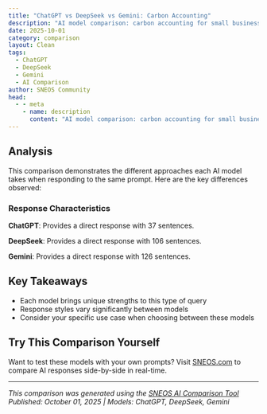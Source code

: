 ```yaml
---
title: "ChatGPT vs DeepSeek vs Gemini: Carbon Accounting"
description: "AI model comparison: carbon accounting for small business..."
date: 2025-10-01
category: comparison
layout: Clean
tags:
  - ChatGPT
  - DeepSeek
  - Gemini
  - AI Comparison
author: SNEOS Community
head:
  - - meta
    - name: description
      content: "AI model comparison: carbon accounting for small business..."
---
```


<ChatComparison
  title="ChatGPT vs DeepSeek vs Gemini: Carbon Accounting"
  prompt="carbon accounting for small business"
  :responses='{
    "ChatGPT": "Certainly! Here\u2019s a concise overview of **carbon accounting for small businesses** to help you understand and implement it effectively:\n\n### What is Carbon Accounting?\nCarbon accounting, also known as greenhouse gas (GHG) accounting, is the process of measuring and tracking the amount of carbon dioxide (CO2) and other greenhouse gases your business emits. This helps businesses understand their environmental impact and identify ways to reduce their carbon footprint.\n\n### Why is Carbon Accounting Important for Small Businesses?\n- **Environmental Responsibility:** Contribute to combating climate change.\n- **Cost Savings:** Identify energy inefficiencies and reduce operational costs.\n- **Customer Demand:** Many customers prefer environmentally responsible businesses.\n- **Compliance:** Preparation for regulatory requirements.\n- **Market Advantage:** Differentiate your business and improve brand reputation.\n\n### Steps for Carbon Accounting in Small Businesses\n\n1. **Define the Scope**\n   - **Scope 1:** Direct emissions from owned or controlled sources (e.g., fuel combustion in company vehicles).\n   - **Scope 2:** Indirect emissions from purchased electricity, heating, and cooling.\n   - **Scope 3:** Other indirect emissions (e.g., supplier emissions, waste disposal, business travel).\n\n2. **Gather Data**\n   - Energy bills (electricity, gas)\n   - Fuel usage (company vehicles, generators)\n   - Business travel records\n   - Waste disposal and recycling amounts\n   - Purchased goods and services (optional for deeper analysis)\n\n3. **Calculate Emissions**\n   - Use emission factors to convert activity data into CO2 equivalent (CO2e) emissions.\n   - Emission factors are available from sources like the EPA, DEFRA (UK), or the IPCC.\n\n4. **Choose a Carbon Accounting Tool**\n   - Simple spreadsheets\n   - Online carbon calculators specifically designed for small businesses\n   - Software like:\n     - **SBTi SME Tools**\n     - **GHG Protocol tools**\n     - **Carbon Trust Calculator**\n     - **Ecochain** or **Sustainability Cloud**\n\n5. **Analyze and Report**\n   - Identify major emission sources.\n   - Prepare a carbon footprint report.\n   - Set reduction targets.\n\n6. **Implement Reduction Strategies**\n   - Improve energy efficiency (LED lighting, energy-saving equipment)\n   - Switch to renewable energy sources\n   - Reduce travel or switch to lower-emission options\n   - Minimize waste and promote recycling\n   - Engage suppliers in sustainability initiatives\n\n7. **Monitor and Improve**\n   - Track progress regularly (annually or biannually).\n   - Update your data and calculations.\n   - Adjust strategies as needed.\n\n### Resources for Small Businesses\n- **Greenhouse Gas Protocol:** Provides standards and tools for GHG accounting.\n- **Carbon Trust:** Offers guides and free tools for small businesses.\n- **Environmental Protection Agency (EPA):** Various resources and calculators.\n- Local government programs or business associations often have support and advice.\n\n---\n\nIf you want, I can also help you by providing a simple carbon footprint calculator template or recommend specific tools depending on your business type!",
    "DeepSeek": "Of course! Carbon accounting is no longer just for big corporations. For small businesses, it\u2019s a powerful tool for cutting costs, building a positive brand, and preparing for a future where sustainability is a key business metric.\n\nHere is a comprehensive guide to carbon accounting for small businesses, broken down into simple, actionable steps.\n\n### What is Carbon Accounting?\nIn simple terms, **carbon accounting is the process of measuring how much greenhouse gas (GHG) emissions your business is responsible for.** It\u0027s like financial accounting, but instead of tracking dollars, you\u0027re tracking carbon dioxide equivalent (CO2e).\n\n---\n\n### Why Should a Small Business Bother?\n\n1.  **Cost Savings:** Identifying your biggest sources of emissions often reveals areas of waste\u2014like excessive energy use, fuel, or materials. Fixing these saves money.\n2.  **Winning New Business:** Many larger companies now require their suppliers to report their carbon footprint (this is part of their \u0022Scope 3\u0022 emissions).\n3.  **Enhanced Brand Reputation:** Consumers and clients increasingly prefer to support environmentally responsible businesses.\n4.  **Attract Talent:** Employees, especially younger generations, want to work for companies that align with their values.\n5.  **Future-Proofing:** Get ahead of potential carbon taxes, regulations, or reporting requirements.\n\n---\n\n### The 4-Step Process to Get Started\n\nYou can think of this as a project with four clear phases.\n\n#### Step 1: Define Your Boundaries (What will you measure?)\nBefore you start, decide on the **organizational boundary**.\n\n*   **Operational Control Approach (Recommended for SMEs):** You account for emissions from all operations over which you have control. This is the simplest and most common approach for small businesses.\n\nYou also need to define your **reporting period** (e.g., the previous calendar or financial year).\n\n#### Step 2: Categorize and Collect Data (The \u0022Accounting\u0022 Part)\nThis is the core of the work. Emissions are categorized into three \u0022Scopes,\u0022 a globally recognized framework.\n\n| Scope | What It Includes | Examples for a Small Business | How to Collect Data |\n| :--- | :--- | :--- | :--- |\n| **Scope 1** \u003Cbr\u003E Direct Emissions | Emissions from sources you own or control. | * **Company Vehicles:** Fuel (gasoline, diesel) for cars/vans you own.\u003Cbr\u003E* **On-site Fuel Combustion:** Natural gas for heating, propane for a forklift. | \u2022 Fuel receipts from the gas station.\u003Cbr\u003E\u2022 Natural gas bills from your utility. |\n| **Scope 2** \u003Cbr\u003E Indirect Emissions | Emissions from the generation of purchased electricity, steam, or heating/cooling. | * **Electricity:** The power you buy to run your office, shop, or workshop. | \u2022 Electricity bills from your utility. |\n| **Scope 3** \u003Cbr\u003E Other Indirect Emissions | All other emissions in your value chain. This is the most complex category. | * **Business Travel:** Flights, trains, rental cars, hotels.\u003Cbr\u003E* **Employee Commuting:** How your staff gets to work.\u003Cbr\u003E* **Purchased Goods \u0026 Services:** Emissions from things you buy (e.g., raw materials, office supplies, marketing services).\u003Cbr\u003E* **Waste:** Emissions from landfill, recycling, etc. | \u2022 Travel booking receipts.\u003Cbr\u003E\u2022 Employee commute survey.\u003Cbr\u003E\u2022 Purchase receipts/invoices.\u003Cbr\u003E\u2022 Waste disposal bills. |\n\n**Actionable Tip for SMEs:** Start by focusing 100% on **Scope 1 and 2**. They are the easiest to measure and control. Then, pick **one or two key Scope 3 categories** that are most relevant to you, like employee commuting or business travel.\n\n#### Step 3: Calculate Your Footprint\nYou don\u0027t need to be a scientist. You use **emission factors**\u2014standardized values that convert your activity data (e.g., kWh of electricity, liters of diesel) into CO2e.\n\n**The Formula is Simple:**\n\u0060Activity Data x Emission Factor = CO2e Emissions\u0060\n\n*   **Example:** You used 10,000 kWh of electricity.\n    *   The UK emission factor for grid electricity is ~ 0.193 kg CO2e per kWh (this changes annually).\n    *   Calculation: 10,000 kWh x 0.193 kg CO2e/kWh = 1,930 kg CO2e (or 1.93 tonnes CO2e).\n\n**How to Do the Calculation:**\n\n1.  **Free Spreadsheets \u0026 Tools:** The UK Government and others provide free Excel templates with built-in emission factors. This is a great, low-cost starting point.\n2.  **Carbon Accounting Software:** For a more streamlined process, consider affordable software designed for SMEs. Examples include **Normative, Persefoni, Sustain.Life, and Emitwise**. They automate data collection and calculations.\n\n#### Step 4: Report and Reduce\nMeasuring is pointless without action.\n\n1.  **Create a Report:** Summarize your findings in a simple, one-page document. Include your total emissions (broken down by Scope) and your plan for reduction.\n2.  **Develop a Reduction Plan:** Based on your data, where can you make the biggest impact?\n    *   **Scope 2:** Switch to a 100% renewable energy tariff from your provider.\n    *   **Scope 1:** Optimize delivery routes, transition to an electric vehicle.\n    *   **Scope 3:** Encourage public transport for commuters, choose suppliers with their own sustainability policies, reduce waste.\n3.  **Consider Offsetting:** For the emissions you can\u0027t yet eliminate, you can invest in certified carbon offset projects (e.g., reforestation, renewable energy projects). **Important:** Offsetting should be a last step, not a replacement for reduction.\n\n---\n\n### A Simple Action Plan for the First 6 Months\n\n| Month | Action |\n| :--- | :--- |\n| **Month 1-2** | **Commit \u0026 Plan.** Get buy-in. Define your boundaries (Step 1). Assign one person to lead the project. |\n| **Month 2-3** | **Data Collection.** Gather 12 months of data for Scope 1 \u0026 2 (fuel and electricity bills). |\n| **Month 4** | **Calculate.** Use a free spreadsheet or trial a software tool to calculate your footprint (Step 3). |\n| **Month 5** | **Analyze \u0026 Plan.** Identify your top 3 sources of emissions. Brainstorm 3-5 cost-effective reduction strategies. |\n| **Month 6** | **Communicate \u0026 Act.** Share your results with your team. Implement your first reduction action (e.g., switching light bulbs, setting a new travel policy). |\n\n### Common Pitfalls to Avoid\n\n*   **Trying to be perfect:** A \u0022good enough\u0022 estimate is far better than no measurement at all. Don\u0027t get bogged down in Scope 3 complexity at the start.\n*   **Going it alone:** Get your team involved. They will have great ideas for reduction and can help with data collection (like commute surveys).\n*   **Forgetting the \u0022why\u0022:** Always link this back to business benefits\u2014saving money, impressing clients, and building a stronger brand.\n\nStarting your carbon accounting journey is a clear signal that your small business is modern, responsible, and ready for the future.",
    "Gemini": "Carbon accounting for small businesses is the process of measuring, tracking, and reporting the greenhouse gas (GHG) emissions a business generates. It helps businesses understand their environmental impact, identify opportunities to reduce emissions, and potentially attract customers and investors who value sustainability.\n\nHere\u0027s a breakdown of key aspects of carbon accounting for small businesses:\n\n**1. Why Should a Small Business Do Carbon Accounting?**\n\n*   **Understand Your Environmental Impact:** Pinpoint the areas where your business contributes the most to climate change.\n*   **Identify Cost-Saving Opportunities:** Reducing energy consumption and waste often leads to cost savings.\n*   **Improve Efficiency:** Optimize processes to reduce resource use and emissions.\n*   **Meet Customer Expectations:** Increasingly, customers prefer businesses with strong environmental practices.\n*   **Attract Investors:** Environmental, Social, and Governance (ESG) factors are becoming increasingly important to investors.\n*   **Prepare for Future Regulations:** Carbon pricing and other environmental regulations are likely to become more common.\n*   **Build Brand Reputation:** Demonstrate commitment to sustainability and enhance your brand image.\n*   **Stay Competitive:** Show your business values and build brand loyalty by showing your commitment to sustainability.\n*   **Contribute to a Sustainable Future:** Play your part in addressing climate change.\n\n**2. Key Concepts \u0026 Terminology**\n\n*   **Greenhouse Gases (GHGs):** Gases that trap heat in the atmosphere (e.g., carbon dioxide, methane, nitrous oxide).  CO2 is often used as the standard unit to measure other GHGs as well.\n*   **Carbon Footprint:** The total amount of GHG emissions caused directly and indirectly by an individual, organization, event, or product.\n*   **Scopes of Emissions:** This is a standard way of categorizing emissions:\n    *   **Scope 1: Direct Emissions:** Emissions from sources owned or controlled by your company (e.g., burning fuel in company vehicles, on-site generators).\n    *   **Scope 2: Indirect Emissions:** Emissions from the generation of purchased electricity, heat, or steam consumed by your company.\n    *   **Scope 3: Other Indirect Emissions:** All other indirect emissions that occur in your company\u0027s value chain (both upstream and downstream).  This is often the most significant and complex category. Examples include:\n        *   Emissions from the production of goods and services you purchase\n        *   Employee commuting\n        *   Business travel\n        *   Waste disposal\n        *   Transportation and distribution of your products\n        *   Use of sold products\n        *   End-of-life treatment of sold products\n\n**3. Steps to Conducting Carbon Accounting:**\n\n*   **Step 1: Define Your Scope and Boundaries:**\n    *   **Organizational Boundary:** Decide which parts of your business to include (e.g., one location or the entire company).\n    *   **Operational Boundary:** Determine which activities and emissions sources to include (Scopes 1, 2, and/or 3).  Start with Scopes 1 and 2, then gradually expand to Scope 3 as you gain experience.  Focus on the most significant sources first.\n    *   **Reporting Period:**  Choose a timeframe (e.g., calendar year, fiscal year).\n\n*   **Step 2: Gather Data:**\n    *   **Identify Data Sources:** Common sources include utility bills (electricity, gas, water), fuel purchase records, mileage logs for company vehicles, invoices for purchased goods and services, waste disposal records, and travel expense reports.\n    *   **Collect Data:** Accurately collect the necessary data for all identified sources. Be meticulous and consistent.\n    *   **Address Data Gaps:** If some data is unavailable, use reasonable estimates based on industry averages or similar operations. Document your assumptions.\n\n*   **Step 3: Calculate Emissions:**\n    *   **Use Emission Factors:** Convert activity data (e.g., kWh of electricity used, liters of gasoline burned) into GHG emissions using emission factors.  Emission factors are coefficients that quantify the emissions per unit of activity.\n    *   **Choose Calculation Methods:**\n        *   **Spend-Based Method:** Uses the cost of purchased goods and services to estimate emissions.  Simple but less accurate.\n        *   **Average Data Method:** Uses average emission factors for industries or regions.\n        *   **Supplier-Specific Method:** Collects emission data directly from your suppliers (most accurate but requires supplier cooperation).\n    *   **Use Carbon Accounting Tools/Software:** There are many software solutions available to help you collect data, calculate emissions, and generate reports. (See \u0022Tools and Resources\u0022 below)\n\n*   **Step 4: Analyze and Interpret Results:**\n    *   **Identify Key Emission Sources:** Determine which activities contribute the most to your carbon footprint.\n    *   **Benchmark:** Compare your emissions to industry averages or to your own past performance.\n    *   **Set Reduction Targets:** Establish realistic and measurable goals for reducing emissions.\n    *   **Prioritize Actions:** Focus on the most impactful and cost-effective reduction strategies.\n\n*   **Step 5: Report and Communicate:**\n    *   **Prepare a Carbon Footprint Report:** Document your methodology, data sources, calculations, and results.\n    *   **Share Your Findings:** Communicate your progress to employees, customers, investors, and other stakeholders. Be transparent about your methodology and limitations.\n    *   **Consider Verification:** Have your carbon footprint verified by a third party to increase credibility.\n    *   **Develop a Sustainability Plan:** Outlining steps that your business will take to further reduce your environmental footprint.\n\n**4. Example: Calculating Scope 1 Emissions (Vehicle Fuel)**\n\nLet\u0027s say your small business uses one company vehicle that consumed 1,000 liters of gasoline in a year.\n\n1.  **Activity Data:** 1,000 liters of gasoline.\n2.  **Emission Factor:**  Find the appropriate emission factor for gasoline. This varies slightly depending on the source, but a common value is around 2.3 kg CO2e (carbon dioxide equivalent) per liter of gasoline. You can find these factors from organizations like the EPA, IPCC, or DEFRA.\n3.  **Calculation:** 1,000 liters * 2.3 kg CO2e/liter = 2,300 kg CO2e.\n4.  **Convert to Tonnes:** 2,300 kg / 1000 = 2.3 tonnes CO2e.\n\nTherefore, the Scope 1 emissions from your vehicle fuel consumption are 2.3 tonnes of CO2e.\n\n**5.  Reducing Your Carbon Footprint:**\n\nAfter measuring your emissions, take steps to reduce them.  Here are some common strategies for small businesses:\n\n*   **Energy Efficiency:**\n    *   Switch to LED lighting.\n    *   Install energy-efficient appliances.\n    *   Improve insulation.\n    *   Use smart thermostats.\n    *   Conduct an energy audit.\n*   **Renewable Energy:**\n    *   Install solar panels.\n    *   Purchase renewable energy from your utility provider.\n*   **Transportation:**\n    *   Encourage employees to bike, walk, or use public transportation.\n    *   Offer incentives for carpooling.\n    *   Invest in electric vehicles or hybrids.\n    *   Optimize delivery routes.\n*   **Waste Reduction:**\n    *   Implement a comprehensive recycling program.\n    *   Reduce paper consumption.\n    *   Compost food waste.\n    *   Purchase products with minimal packaging.\n*   **Supply Chain:**\n    *   Choose suppliers with strong environmental practices.\n    *   Source locally.\n    *   Reduce transportation distances.\n*   **Offsets:**\n    *   Purchase carbon offsets to compensate for emissions you can\u0027t directly reduce.  Ensure offsets are certified and credible (e.g., Verified Carbon Standard, Gold Standard).\n\n**6. Tools and Resources**\n\n*   **Software and Platforms:**\n    *   **Watershed:** Designed for larger companies but worth exploring.\n    *   **Persefoni:** Another enterprise-level solution.\n    *   **Plan A:** A more accessible option for smaller businesses.\n    *   **Normative:** Focuses on Scope 3 emissions.\n    *   **Greenly:** Aims to simplify carbon accounting for SMBs.\n    *   **Emitwise:** Emphasizes AI-powered carbon management.\n    *   **Many others exist - research and compare features and pricing.**  Look for features like data import, emission factor libraries, reporting tools, and integration with other business systems.\n*   **Online Calculators:** Many free online calculators can provide a rough estimate of your carbon footprint, but they are generally less accurate than a full carbon accounting assessment.\n*   **Standards and Guidelines:**\n    *   **GHG Protocol:** The most widely used international standard for GHG accounting and reporting.\n    *   **ISO 14064:** Another international standard for GHG quantification and verification.\n*   **Government Resources:**\n    *   **EPA (Environmental Protection Agency):** Provides information on GHG emissions and reduction strategies.\n*   **Consultants:** Consider hiring a sustainability consultant to help you with carbon accounting and reduction strategies.\n\n**7. Important Considerations for Small Businesses:**\n\n*   **Start Small:** Don\u0027t feel overwhelmed. Begin by focusing on the most significant emission sources and gradually expand your scope.\n*   **Prioritize Accuracy:** While perfection is not always possible, strive for accurate data collection and calculations.\n*   **Be Transparent:** Clearly document your methodology and assumptions.\n*   **Engage Employees:** Involve your employees in the process and encourage them to contribute ideas for reduction.\n*   **Continuously Improve:** Carbon accounting is an ongoing process. Regularly review your data, refine your methods, and track your progress.\n*   **Cost:**  Consider the cost of software, consulting services, and employee time when budgeting for carbon accounting.  Weigh the costs against the potential benefits (cost savings, increased revenue, improved reputation).\n*   **Complexity:** Scope 3 emissions can be particularly challenging to calculate.  Focus on the most material categories and use simplified methods where necessary.\n\nBy taking these steps, small businesses can effectively measure, manage, and reduce their carbon footprint, contributing to a more sustainable future and improving their business performance.\n"
  }'
  published-date="15:36"
/>

## Analysis

This comparison demonstrates the different approaches each AI model takes when responding to the same prompt. Here are the key differences observed:

### Response Characteristics

**ChatGPT**: Provides a direct response with 37 sentences. 

**DeepSeek**: Provides a direct response with 106 sentences. 

**Gemini**: Provides a direct response with 126 sentences. 

## Key Takeaways

- Each model brings unique strengths to this type of query
- Response styles vary significantly between models
- Consider your specific use case when choosing between these models

## Try This Comparison Yourself

Want to test these models with your own prompts? Visit [SNEOS.com](https://sneos.com) to compare AI responses side-by-side in real-time.

---

*This comparison was generated using the [SNEOS AI Comparison Tool](https://sneos.com)*
*Published: October 01, 2025 | Models: ChatGPT, DeepSeek, Gemini*
